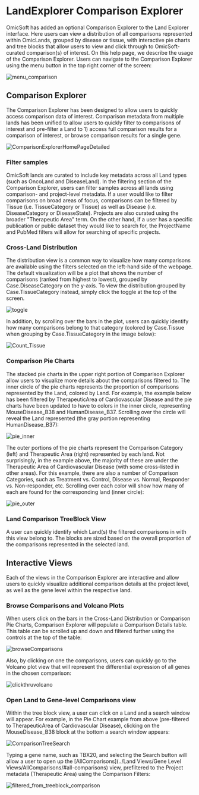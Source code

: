 # LandExplorer Comparison Explorer

OmicSoft has added an optional Comparison Explorer to the Land Explorer interface. Here users can view a distribution of all comparisons represented within OmicLands, grouped by disease or tissue, with interactive pie charts and tree blocks that allow users to view and click through to OmicSoft-curated comparison(s) of interest. On this help page, we describe the usage of the Comparison Explorer. Users can navigate to the Comparison Explorer using the menu button in the top right corner of the screen:

![menu_comparison](../images/menu_comparison.png)

## Comparison Explorer

The Comparison Explorer has been designed to allow users to quickly access comparison data of interest. Comparison metadata from multiple lands has been unified to allow users to quickly filter to comparisons of interest and pre-filter a Land to 1) access full comparison results for a comparison of interest, or browse comparison results for a single gene.

![ComparisonExplorerHomePageDetailed](../images/ComparisonExplorerHomePageDetailed.png)

### Filter samples

OmicSoft lands are curated to include key metadata across all Land types (such as OncoLand and DiseaseLand). In the filtering section of the Comparison Explorer, users can filter samples across all lands using comparison- and project-level metadata. If a user would like to filter comparisons on broad areas of focus, comparisons can be filtered by Tissue (i.e. TissueCategory or Tissue) as well as Disease (i.e. DiseaseCategory or DiseaseState). Projects are also curated using the broader "Therapeutic Area" term. On the other hand, if a user has a specific publication or public dataset they would like to search for, the ProjectName and PubMed filters will allow for searching of specific projects.

### Cross-Land Distribution

The distribution view is a common way to visualize how many comparisons are available using the filters selected on the left-hand side of the webpage. The default visualization will be a plot that shows the number of comparisons (ranked from highest to lowest), grouped by Case.DiseaseCategory on the y-axis. To view the distribution grouped by Case.TissueCategory instead, simply click the toggle at the top of the screen.

![toggle](../images/Toggle.png)

In addition, by scrolling over the bars in the plot, users can quickly identify how many comparisons belong to that category (colored by Case.Tissue when grouping by Case.TissueCategory in the image below):

![Count_Tissue](../images/Count_Tissue.png)

### Comparison Pie Charts

The stacked pie charts in the upper right portion of Comparison Explorer allow users to visualize more details about the comparisons filtered to. The inner circle of the pie charts represents the proportion of comparisons represented by the Land, colored by Land. For example, the example below has been filtered by TherapeuticArea of Cardiovascular Disease and the pie charts have been updated to have to colors in the inner circle, representing MouseDisease_B38 and HumanDisease_B37. Scrolling over the circle will reveal the Land represented (the gray portion representing HumanDisease_B37):

![pie_inner](../images/pie_inner.png)

The outer portions of the pie charts represent the Comparison Category (left) and Therapeutic Area (right) represented by each land. Not surprisingly, in the example above, the majority of these are under the Therapeutic Area of Cardiovascular Disease (with some cross-listed in other areas). For this example, there are also a number of Comparison Categories, such as Treatment vs. Control, Disease vs. Normal, Responder vs. Non-responder, etc. Scrolling over each color will show how many of each are found for the corresponding land (inner circle):

![pie_outer](../images/pie_outer.png)

### Land Comparison TreeBlock View

A user can quickly identify which Land(s) the filtered comparisons in with this view belong to. The blocks are sized based on the overall proportion of the comparisons represented in the selected land.

## Interactive Views

Each of the views in the Comparison Explorer are interactive and allow users to quickly visualize additional comparison details at the project level, as well as the gene level within the respective land.

### Browse Comparisons and Volcano Plots

When users click on the bars in the Cross-Land Distribution or Comparison Pie Charts, Comparison Explorer will populate a Comparison Details table. This table can be scrolled up and down and filtered further using the controls at the top of the table:

![browseComparisons](../images/browseComparisons.png)

Also, by clicking on one the comparisons, users can quickly go to the Volcano plot view that will represent the differential expression of all genes in the chosen comparison:

![clickthruvolcano](../images/clickthruvolcano.png)

### Open Land to Gene-level Comparisons view

Within the tree block view, a user can click on a Land and a search window will appear. For example, in the Pie Chart example from above (pre-filtered to TherapeuticArea of Cardiovascular Disease), clicking on the MouseDisease_B38 block at the bottom a search window appears:

![ComparisonTreeSearch](../images/ComparisonTreeSearch.png)

Typing a gene name, such as TBX20, and selecting the Search button will allow a user to open up the [AllComparisons](../Land Views/Gene Level Views/AllComparisons/#all-comparisons) view, prefiltered to the Project metadata (Therapeutic Area) using the Comparison Filters:

![filtered_from_treeblock_comparison](../images/filtered_from_treeblock_comparison.png)
